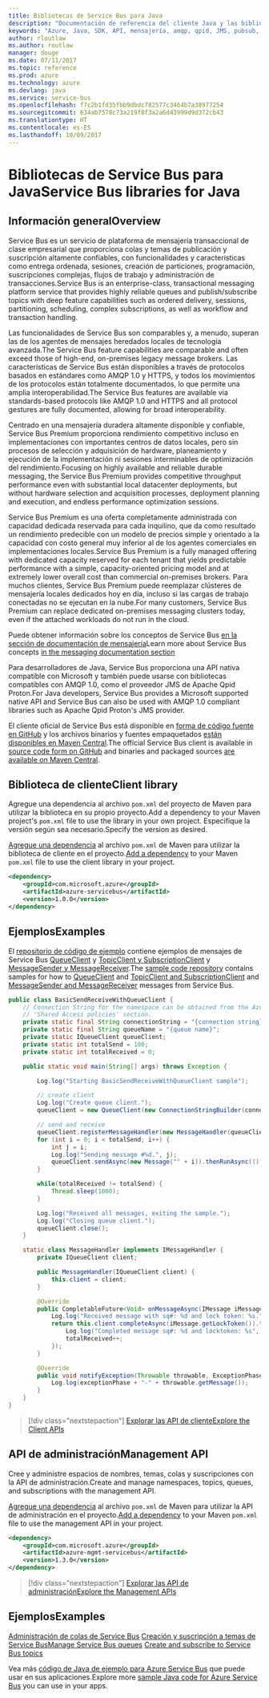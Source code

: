 ```yaml
---
title: Bibliotecas de Service Bus para Java
description: "Documentación de referencia del cliente Java y las bibliotecas de administración de Service Bus para Java"
keywords: "Azure, Java, SDK, API, mensajería, amqp, qpid, JMS, pubsub, pub-sub, agente de mensajes"
author: rloutlaw
ms.author: routlaw
manager: douge
ms.date: 07/11/2017
ms.topic: reference
ms.prod: azure
ms.technology: azure
ms.devlang: java
ms.service: service-bus
ms.openlocfilehash: f7c2b1fd35fbb9dbdc782577c3464b7a38977254
ms.sourcegitcommit: 634ab7578c73a219f8f3a2a6d43999d9d372cb43
ms.translationtype: HT
ms.contentlocale: es-ES
ms.lasthandoff: 10/09/2017
---
```

# <a name="service-bus-libraries-for-java"></a><span data-ttu-id="89d5b-104">Bibliotecas de Service Bus para Java</span><span class="sxs-lookup"><span data-stu-id="89d5b-104">Service Bus libraries for Java</span></span>

## <a name="overview"></a><span data-ttu-id="89d5b-105">Información general</span><span class="sxs-lookup"><span data-stu-id="89d5b-105">Overview</span></span>

<span data-ttu-id="89d5b-106">Service Bus es un servicio de plataforma de mensajería transaccional de clase empresarial que proporciona colas y temas de publicación y suscripción altamente confiables, con funcionalidades y características como entrega ordenada, sesiones, creación de particiones, programación, suscripciones complejas, flujos de trabajo y administración de transacciones.</span><span class="sxs-lookup"><span data-stu-id="89d5b-106">Service Bus is an enterprise-class, transactional messaging platform service that provides highly reliable queues and publish/subscribe topics with deep feature capabilities such as ordered delivery, sessions, partitioning, scheduling, complex subscriptions, as well as workflow and transaction handling.</span></span>

<span data-ttu-id="89d5b-107">Las funcionalidades de Service Bus son comparables y, a menudo, superan las de los agentes de mensajes heredados locales de tecnología avanzada.</span><span class="sxs-lookup"><span data-stu-id="89d5b-107">The Service Bus feature capabilities are comparable and often exceed those of high-end, on-premises legacy message brokers.</span></span> <span data-ttu-id="89d5b-108">Las características de Service Bus están disponibles a través de protocolos basados en estándares como AMQP 1.0 y HTTPS, y todos los movimientos de los protocolos están totalmente documentados, lo que permite una amplia interoperabilidad.</span><span class="sxs-lookup"><span data-stu-id="89d5b-108">The Service Bus features are available via standards-based protocols like AMQP 1.0 and HTTPS and all protocol gestures are fully documented, allowing for broad interoperability.</span></span> 

<span data-ttu-id="89d5b-109">Centrado en una mensajería duradera altamente disponible y confiable, Service Bus Premium proporciona rendimiento competitivo incluso en implementaciones con importantes centros de datos locales, pero sin procesos de selección y adquisición de hardware, planeamiento y ejecución de la implementación ni sesiones interminables de optimización del rendimiento.</span><span class="sxs-lookup"><span data-stu-id="89d5b-109">Focusing on highly available and reliable durable messaging, the Service Bus Premium provides competitive throughput performance even with substantial local datacenter deployments, but without hardware selection and acquisition processes, deployment planning and execution, and endless performance optimization sessions.</span></span> 

<span data-ttu-id="89d5b-110">Service Bus Premium es una oferta completamente administrada con capacidad dedicada reservada para cada inquilino, que da como resultado un rendimiento predecible con un modelo de precios simple y orientado a la capacidad con costo general muy inferior al de los agentes comerciales en implementaciones locales.</span><span class="sxs-lookup"><span data-stu-id="89d5b-110">Service Bus Premium is a fully managed offering with dedicated capacity reserved for each tenant that yields predictable performance with a simple, capacity-oriented pricing model and at extremely lower overall cost than commercial on-premises brokers.</span></span> <span data-ttu-id="89d5b-111">Para muchos clientes, Service Bus Premium puede reemplazar clústeres de mensajería locales dedicados hoy en día, incluso si las cargas de trabajo conectadas no se ejecutan en la nube.</span><span class="sxs-lookup"><span data-stu-id="89d5b-111">For many customers, Service Bus Premium can replace dedicated on-premises messaging clusters today, even if the attached workloads do not run in the cloud.</span></span> 

<span data-ttu-id="89d5b-112">Puede obtener información sobre los conceptos de Service Bus [en la sección de documentación de mensajería](https://docs.microsoft.com/en-us/azure/service-bus-messaging/)</span><span class="sxs-lookup"><span data-stu-id="89d5b-112">Learn more about Service Bus concepts [in the messaging documentation section](https://docs.microsoft.com/en-us/azure/service-bus-messaging/)</span></span> 

<span data-ttu-id="89d5b-113">Para desarrolladores de Java, Service Bus proporciona una API nativa compatible con Microsoft y también puede usarse con bibliotecas compatibles con AMQP 1.0, como el proveedor JMS de Apache Qpid Proton.</span><span class="sxs-lookup"><span data-stu-id="89d5b-113">For Java developers, Service Bus provides a Microsoft supported native API and Service Bus can also be used with AMQP 1.0 compliant libraries such as Apache Qpid Proton's JMS provider.</span></span>

<span data-ttu-id="89d5b-114">El cliente oficial de Service Bus está disponible en [forma de código fuente en GitHub](https://github.com/azure/azure-service-bus-java) y los archivos binarios y fuentes empaquetados [están disponibles en Maven Central](http://search.maven.org/#search%7Cga%7C1%7Ca%3A%22azure-servicebus%22).</span><span class="sxs-lookup"><span data-stu-id="89d5b-114">The official Service Bus client is available in [source code form on GitHub](https://github.com/azure/azure-service-bus-java) and binaries and packaged sources [are available on Maven Central](http://search.maven.org/#search%7Cga%7C1%7Ca%3A%22azure-servicebus%22).</span></span> 


## <a name="client-library"></a><span data-ttu-id="89d5b-115">Biblioteca de cliente</span><span class="sxs-lookup"><span data-stu-id="89d5b-115">Client library</span></span>


<span data-ttu-id="89d5b-116">Agregue una dependencia al archivo `pom.xml` del proyecto de Maven para utilizar la biblioteca en su propio proyecto.</span><span class="sxs-lookup"><span data-stu-id="89d5b-116">Add a dependency to your Maven project's `pom.xml` file to use the library in your own project.</span></span> <span data-ttu-id="89d5b-117">Especifique la versión según sea necesario.</span><span class="sxs-lookup"><span data-stu-id="89d5b-117">Specify the version as desired.</span></span>

<span data-ttu-id="89d5b-118">[Agregue una dependencia](https://maven.apache.org/guides/getting-started/index.html#How_do_I_use_external_dependencies) al archivo `pom.xml` de Maven para utilizar la biblioteca de cliente en el proyecto.</span><span class="sxs-lookup"><span data-stu-id="89d5b-118">[Add a dependency](https://maven.apache.org/guides/getting-started/index.html#How_do_I_use_external_dependencies) to your Maven `pom.xml` file to use the client library in your project.</span></span>   

```XML
<dependency>
    <groupId>com.microsoft.azure</groupId>
    <artifactId>azure-servicebus</artifactId>
    <version>1.0.0</version>
</dependency>
```

## <a name="examples"></a><span data-ttu-id="89d5b-119">Ejemplos</span><span class="sxs-lookup"><span data-stu-id="89d5b-119">Examples</span></span>

<span data-ttu-id="89d5b-120">El [repositorio de código de ejemplo](https://github.com/Azure/azure-service-bus/blob/master/samples/Java/) contiene ejemplos de mensajes de Service Bus [QueueClient](https://github.com/Azure/azure-service-bus/blob/master/samples/Java/src/com/microsoft/azure/servicebus/samples/BasicSendReceiveWithQueueClient.java) y [TopicClient y SubscriptionClient](https://github.com/Azure/azure-service-bus/blob/master/samples/Java/src/com/microsoft/azure/servicebus/samples/BasicSendReceiveWithTopicSubscriptionClient.java) y [MessageSender y MessageReceiver](https://github.com/Azure/azure-service-bus/blob/master/samples/Java/src/com/microsoft/azure/servicebus/samples/SendReceiveWithMessageSenderReceiver.java).</span><span class="sxs-lookup"><span data-stu-id="89d5b-120">The [sample code repository](https://github.com/Azure/azure-service-bus/blob/master/samples/Java/) contains samples for how to [QueueClient](https://github.com/Azure/azure-service-bus/blob/master/samples/Java/src/com/microsoft/azure/servicebus/samples/BasicSendReceiveWithQueueClient.java) and [TopicClient and SubscriptionClient](https://github.com/Azure/azure-service-bus/blob/master/samples/Java/src/com/microsoft/azure/servicebus/samples/BasicSendReceiveWithTopicSubscriptionClient.java) and [MessageSender and MessageReceiver](https://github.com/Azure/azure-service-bus/blob/master/samples/Java/src/com/microsoft/azure/servicebus/samples/SendReceiveWithMessageSenderReceiver.java) messages from Service Bus.</span></span>


```java
public class BasicSendReceiveWithQueueClient {
    // Connection String for the namespace can be obtained from the Azure portal under the
    // 'Shared Access policies' section.
    private static final String connectionString = "{connection string}";
    private static final String queueName = "{queue name}";
    private static IQueueClient queueClient;
    private static int totalSend = 100;
    private static int totalReceived = 0;

    public static void main(String[] args) throws Exception {

        Log.log("Starting BasicSendReceiveWithQueueClient sample");

        // create client
        Log.log("Create queue client.");
        queueClient = new QueueClient(new ConnectionStringBuilder(connectionString, queueName), ReceiveMode.PeekLock);

        // send and receive
        queueClient.registerMessageHandler(new MessageHandler(queueClient), new MessageHandlerOptions(1, false, Duration.ofMinutes(1)));
        for (int i = 0; i < totalSend; i++) {
            int j = i;
            Log.log("Sending message #%d.", j);
            queueClient.sendAsync(new Message("" + i)).thenRunAsync(() -> { Log.log("Sent message #%d.", j);});
        }

        while(totalReceived != totalSend) {
            Thread.sleep(1000);
        }

        Log.log("Received all messages, exiting the sample.");
        Log.log("Closing queue client.");
        queueClient.close();
    }

    static class MessageHandler implements IMessageHandler {
        private IQueueClient client;

        public MessageHandler(IQueueClient client) {
            this.client = client;
        }

        @Override
        public CompletableFuture<Void> onMessageAsync(IMessage iMessage) {
            Log.log("Received message with sq#: %d and lock token: %s.", iMessage.getSequenceNumber(), iMessage.getLockToken());
            return this.client.completeAsync(iMessage.getLockToken()).thenRunAsync(() -> {
                Log.log("Completed message sq#: %d and locktoken: %s", iMessage.getSequenceNumber(), iMessage.getLockToken());
                totalReceived++;
            });
        }

        @Override
        public void notifyException(Throwable throwable, ExceptionPhase exceptionPhase) {
            Log.log(exceptionPhase + "-" + throwable.getMessage());
        }
    }
}
```

> [!div class="nextstepaction"]
> [<span data-ttu-id="89d5b-121">Explorar las API de cliente</span><span class="sxs-lookup"><span data-stu-id="89d5b-121">Explore the Client APIs</span></span>](/java/api/overview/azure/servicebus/clientlibrary)

## <a name="management-api"></a><span data-ttu-id="89d5b-122">API de administración</span><span class="sxs-lookup"><span data-stu-id="89d5b-122">Management API</span></span>

<span data-ttu-id="89d5b-123">Cree y administre espacios de nombres, temas, colas y suscripciones con la API de administración.</span><span class="sxs-lookup"><span data-stu-id="89d5b-123">Create and manage namespaces, topics, queues, and subscriptions with the management API.</span></span>

<span data-ttu-id="89d5b-124">[Agregue una dependencia](https://maven.apache.org/guides/getting-started/index.html#How_do_I_use_external_dependencies) al archivo `pom.xml` de Maven para utilizar la API de administración en el proyecto.</span><span class="sxs-lookup"><span data-stu-id="89d5b-124">[Add a dependency](https://maven.apache.org/guides/getting-started/index.html#How_do_I_use_external_dependencies) to your Maven `pom.xml` file to use the management API in your project.</span></span>  

```XML
<dependency>
    <groupId>com.microsoft.azure</groupId>
    <artifactId>azure-mgmt-servicebus</artifactId>
    <version>1.3.0</version>
</dependency>
```

> [!div class="nextstepaction"]
> [<span data-ttu-id="89d5b-125">Explorar las API de administración</span><span class="sxs-lookup"><span data-stu-id="89d5b-125">Explore the Management APIs</span></span>](/java/api/overview/azure/servicebus/managementapi)


## <a name="examples"></a><span data-ttu-id="89d5b-126">Ejemplos</span><span class="sxs-lookup"><span data-stu-id="89d5b-126">Examples</span></span>

<span data-ttu-id="89d5b-127">[Administración de colas de Service Bus](https://github.com/Azure-Samples/service-bus-java-manage-queue-with-basic-features)
[Creación y suscripción a temas de Service Bus](https://github.com/Azure-Samples/service-bus-java-manage-publish-subscribe-with-basic-features)</span><span class="sxs-lookup"><span data-stu-id="89d5b-127">[Manage Service Bus queues](https://github.com/Azure-Samples/service-bus-java-manage-queue-with-basic-features)
[Create and subscribe to Service Bus topics](https://github.com/Azure-Samples/service-bus-java-manage-publish-subscribe-with-basic-features)</span></span>

<span data-ttu-id="89d5b-128">Vea más [código de Java de ejemplo para Azure Service Bus](https://azure.microsoft.com/resources/samples/?platform=java&term=bus) que puede usar en sus aplicaciones.</span><span class="sxs-lookup"><span data-stu-id="89d5b-128">Explore more [sample Java code for Azure Service Bus](https://azure.microsoft.com/resources/samples/?platform=java&term=bus) you can use in your apps.</span></span>